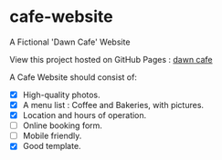 # cafe-website
A Fictional 'Dawn Cafe' Website

View this project hosted on GitHub Pages : [dawn cafe](https://safirangi.github.io/cafe-website/)

A Cafe Website should consist of: 
- [x] High-quality photos.
- [x] A menu list : Coffee and Bakeries, with pictures.
- [x] Location and hours of operation.
- [ ] Online booking form.
- [ ] Mobile friendly.
- [x] Good template.
